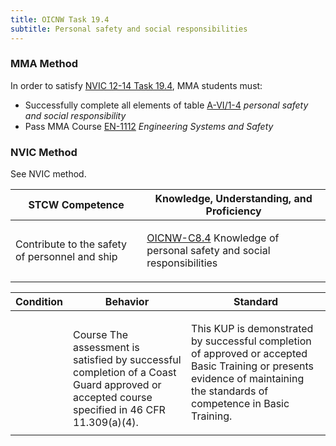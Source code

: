```yaml
---
title: OICNW Task 19.4 
subtitle: Personal safety and social responsibilities
---
```



### MMA Method

In order to satisfy  [NVIC 12-14  Task  19.4](/stcw23/assets/images/nvic-12-14.pdf), MMA students must:

* Successfully complete all elements of table  [A-VI/1-4](A-VI/1-4) *personal safety and social responsibility*
* Pass MMA Course  [EN-1112](EN-1112) *Engineering Systems and Safety*


### NVIC Method

<a onclick="togglevisibility('nvic_methods')" >See NVIC method.</a>

<div id='nvic_methods' class='hide'>

<table>
<thead>
<tr>
<th class='forty'> STCW Competence </th>
<th class='sixty'> Knowledge, Understanding, and Proficiency </th>
</tr>
</thead>




<tbody>
<tr><td markdown='1'>

Contribute to the safety of personnel and ship

</td><td markdown='1'>

[OICNW-C8.4](../../tables/21.html#OICNW-C8.4) Knowledge of personal safety and social responsibilities

</td></tr>


</tbody>
</table>


<table>
<thead>
<tr><th class='twenty'>  Condition </th><th class='twenty'> Behavior </th><th  class='sixty'>Standard </th></tr>
</thead>
<tbody >



<tr><td markdown='1'>


</td><td markdown='1'>


<br>

<div class="tooltip">Course
<span class="tooltiptext">
The assessment is satisfied by successful completion of a Coast Guard approved or accepted course specified in 46 CFR 11.309(a)(4).
</span>
</div>


</td><td markdown='1'>

This KUP is demonstrated by successful completion of approved or accepted Basic Training or presents evidence of maintaining the standards of competence in Basic Training.

</td></tr>
</tbody>
</table>
</div>
